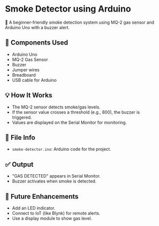 # Smoke Detector using Arduino

🚨 A beginner-friendly smoke detection system using MQ-2 gas sensor and Arduino Uno with a buzzer alert.

## 🔧 Components Used
- Arduino Uno
- MQ-2 Gas Sensor
- Buzzer
- Jumper wires
- Breadboard
- USB cable for Arduino

## 💡 How It Works
- The MQ-2 sensor detects smoke/gas levels.
- If the sensor value crosses a threshold (e.g., 800), the buzzer is triggered.
- Values are displayed on the Serial Monitor for monitoring.

## 📁 File Info
- `smoke-detector.ino`: Arduino code for the project.

## ✅ Output
- "GAS DETECTED" appears in Serial Monitor.
- Buzzer activates when smoke is detected.

## 📸 Future Enhancements
- Add an LED indicator.
- Connect to IoT (like Blynk) for remote alerts.
- Use a display module to show gas level.





